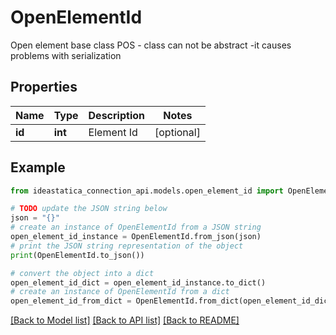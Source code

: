 # OpenElementId

Open element base class  POS - class can not be abstract -it causes problems with serialization

## Properties

Name | Type | Description | Notes
------------ | ------------- | ------------- | -------------
**id** | **int** | Element Id | [optional] 

## Example

```python
from ideastatica_connection_api.models.open_element_id import OpenElementId

# TODO update the JSON string below
json = "{}"
# create an instance of OpenElementId from a JSON string
open_element_id_instance = OpenElementId.from_json(json)
# print the JSON string representation of the object
print(OpenElementId.to_json())

# convert the object into a dict
open_element_id_dict = open_element_id_instance.to_dict()
# create an instance of OpenElementId from a dict
open_element_id_from_dict = OpenElementId.from_dict(open_element_id_dict)
```
[[Back to Model list]](../README.md#documentation-for-models) [[Back to API list]](../README.md#documentation-for-api-endpoints) [[Back to README]](../README.md)


